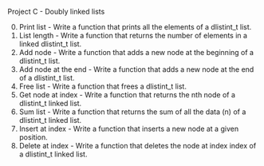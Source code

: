 Project C - Doubly linked lists

0. Print list - Write a function that prints all the elements of a dlistint_t list.
1. List length - Write a function that returns the number of elements in a linked dlistint_t list.
2. Add node - Write a function that adds a new node at the beginning of a dlistint_t list.
3. Add node at the end - Write a function that adds a new node at the end of a dlistint_t list.
4. Free list - Write a function that frees a dlistint_t list.
5. Get node at index - Write a function that returns the nth node of a dlistint_t linked list.
6. Sum list - Write a function that returns the sum of all the data (n) of a dlistint_t linked list.
7. Insert at index - Write a function that inserts a new node at a given position.
8. Delete at index - Write a function that deletes the node at index index of a dlistint_t linked list.

